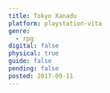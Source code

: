 ```yaml
---
title: Tokyo Xanadu
platform: playstation-vita
genre:
  - rpg
digital: false
physical: true
guide: false
pending: false
posted: 2017-09-11
---
```


